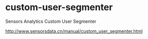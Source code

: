 # custom-user-segmenter
Sensors Analytics Custom User Segmenter

http://www.sensorsdata.cn/manual/custom_user_segmenter.html
